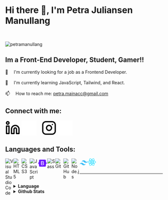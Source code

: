 # Hi there 👋, I'm Petra Juliansen Manullang

<br />

<p align="left"> <img src="https://komarev.com/ghpvc/?username=petramanullang&label=Profile%20views&color=192655" alt="petramanullang" /> </p>

## Im a Front-End Developer, Student, Gamer!!

🔭 &emsp;I'm currently looking for a job as a Frontend Developer.
<br /><br />
🌱 &emsp;I'm currently learning JavaScript, Tailwind, and React.
<br><br />
📫 &emsp;How to reach me: petra.mainacc@gmail.com

## Connect with me:

[![website](./img/linkedin-light.svg)](https://www.linkedin.com/in/petra-juliansen/#gh-light-mode-only)
[![website](./img/linkedin-dark.svg)](https://www.linkedin.com/in/petra-juliansen/#gh-dark-mode-only)
&nbsp;&nbsp;
[![website](./img/instagram-light.svg)](https://instagram.com/izanami.acc?igshid=NGVhN2U2NjQ0Yg==#gh-light-mode-only)
[![website](./img/instagram-dark.svg)](https://instagram.com/izanami.acc?igshid=NGVhN2U2NjQ0Yg==#gh-dark-mode-only)

## Languages and Tools:

<img align="left" alt="Visual Studio Code" width="26px" src="https://cdn.jsdelivr.net/gh/devicons/devicon/icons/vscode/vscode-original.svg"/>

<img align="left" alt="HTML5" width="26px" src="https://cdn.jsdelivr.net/gh/devicons/devicon/icons/html5/html5-original.svg"/>

<img align="left" alt="CSS3" width="26px" src="https://cdn.jsdelivr.net/gh/devicons/devicon/icons/css3/css3-original.svg"/>

<img align="left" alt="JavaScript" width="26px" src="https://cdn.jsdelivr.net/gh/devicons/devicon/icons/javascript/javascript-original.svg" />

<img align="left" alt="Bootstrap" width="30px" src="./img/bootstrap.png"/>

<img align="left" alt="Sass" width="26px" src="https://cdn.jsdelivr.net/gh/devicons/devicon/icons/sass/sass-original.svg" />

<img align="left" alt="Git" width="26px" src="https://cdn.jsdelivr.net/gh/devicons/devicon/icons/git/git-original.svg"/>

<img align="left" alt="GitHub" width="26px" src="https://user-images.githubusercontent.com/3369400/139447912-e0f43f33-6d9f-45f8-be46-2df5bbc91289.png" />

<img align="left" alt="Node.js" width="26px" src="https://cdn.jsdelivr.net/gh/devicons/devicon/icons/nodejs/nodejs-original.svg"/>

<img align="left" alt="Tailwind" width="26px" src="./img/tailwind-css.svg" style="position:relative;top:6px"/>

<img align="left" alt="React.js" width="26px" src="./img/react.svg"/>

<br />
<br />

---

<br />

<details>

  <summary><strong>Language</strong></summary>

  ![Top Langs](https://github-readme-stats.vercel.app/api/top-langs?username=petramanullang&theme=github_dark)
</details>

<details>
  <summary><strong>Github Stats</strong></summary>

  <img src="https://github-readme-stats.vercel.app/api?username=petramanullang&show_icons=true&locale=en" alt="GitHub Stats" />
</details>